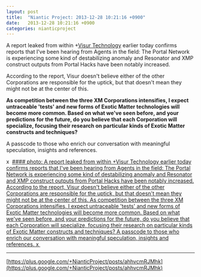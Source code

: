 ```yaml
---
layout: post
title:  "Niantic Project: 2013-12-28 10:21:16 +0900"
date:   2013-12-28 10:21:16 +0900
categories: nianticproject
---
```

A report leaked from within +[Visur Technology](https://plus.google.com/115880454950193571355 "") earlier today confirms reports that I've been hearing from Agents in the field: The Portal Network is experiencing some kind of destabilizing anomaly and Resonator and XMP construct outputs from Portal Hacks have been notably increased.

According to the report, Visur doesn't believe either of the other Corporations are responsible for the uptick, but that doesn't mean they might not be at the center of this.

**As competition between the three XM Corporations intensifies, I expect untraceable 'tests' and new forms of Exotic Matter technologies will become more common. Based on what we've seen before, and your predictions for the future, do you believe that each Corporation will specialize, focusing their research on particular kinds of Exotic Matter constructs and techniques?**

A passcode to those who enrich our conversation with meaningful speculation, insights and references.

x 
[#### photo: A report leaked from within +Visur Technology earlier today confirms reports that I've been hearing from Agents in the field: The Portal Network is experiencing some kind of destabilizing anomaly and Resonator and XMP construct outputs from Portal Hacks have been notably increased.
According to the report, Visur doesn't believe either of the other Corporations are responsible for the uptick, but that doesn't mean they might not be at the center of this.
As competition between the three XM Corporations intensifies, I expect untraceable 'tests' and new forms of Exotic Matter technologies will become more common. Based on what we've seen before, and your predictions for the future, do you believe that each Corporation will specialize, focusing their research on particular kinds of Exotic Matter constructs and techniques?
A passcode to those who enrich our conversation with meaningful speculation, insights and references.
x ](https://lh6.googleusercontent.com/-yQJcL8sAE80/Ur4nd2ZkLNI/AAAAAAAAT9c/ncY0ww3xvqc/w1200-h1553/Fluctuations.png "")
- - -
[https://plus.google.com/+NianticProject/posts/ahhvcmRJMhk](https://plus.google.com/+NianticProject/posts/ahhvcmRJMhk)

